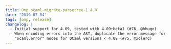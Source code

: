 ```yaml
---
title: Omp ocaml-migrate-parsetree-1.4.0
date: "2019-07-04"
tags: [omp, release]
changelog: |
  - Initial support for 4.09, tested with 4.09+beta1 (#76, @hhugo)
  - When encoding errors into the AST, duplicate the error message for
    "ocaml.error" nodes for OCaml versions < 4.08 (#75, @xclerc)
---
```



